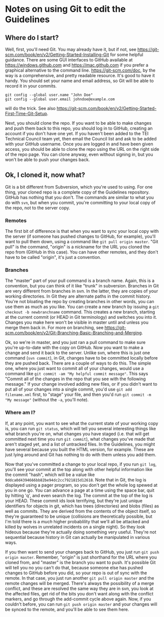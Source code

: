 # Notes on using Git to edit the Guidelines

## Where do I start?
Well, first, you'll need Git. You may already have it, but if not, see 
<https://git-scm.com/book/en/v2/Getting-Started-Installing-Git> for some helpful guidance. There are some GUI interfaces
to GitHub available at <https://windows.github.com> and <https://mac.github.com> if you prefer a graphical alternative to 
the command line. <https://git-scm.com/doc>, by the way is a comprehensive, and pretty readable resource. It's good to have 
it handy. You should set your name and email address, so Git will be able to record it in your commits.

    git config --global user.name "John Doe"
    git config --global user.email johndoe@example.com

will do the trick. See also <https://git-scm.com/book/en/v2/Getting-Started-First-Time-Git-Setup>.

Next, you should clone the repo. If you want to be able to make changes and push them back to this repo, you should log 
in to GitHub, creating an account if you don't have one yet. If you haven't been added to the TEI Technical Council team 
yet, then email the Council list and ask to be added with your GitHub username. Once you are logged in and have been 
given access, you should be able to clone the repo using the URL on the right side of the repo page. You can clone anyway, 
even without signing in, but you won't be able to push your changes back.

## Ok, I cloned it, now what?
Git is a bit different from Subversion, which you're used to using. For one thing, your cloned repo is a complete copy of 
the Guidelines repository. GitHub has nothing that you don't. The commands are similar to what you do with `svn`, but when 
you commit, you're committing to your local copy of the repo, not to the server copy.

### Remotes
The first bit of difference is that when you want to sync your local copy with the server (if someone has pushed changes
to GitHub, for example), you'll want to pull them down, using a command like `git pull origin master`. "Git pull" is the 
command, "origin" is a nickname for the URL you cloned the repo from (GitHub in this case). You can have other remotes, 
and they don't have to be called "origin", it's just a convention.

### Branches
The "master" part of your pull command is a branch name. Again, this is a convention, but you can think of it like "trunk"
in subversion. Branches in Git are very different from branches in svn. In the latter, they are copies of your working
directories. In Git they are alternate paths in the commit history. You're not bloating the repo by creating branches in
other words, you can use them as much as you like. You can create a new branch by issuing a `git checkout -b newbranchname` 
command. This creates a new branch, starting at the current commit (or HEAD in Git terminology) and switches you into it.
Changes you make here won't be visible in master until and unless you merge them back in. For more on branching, see 
<https://git-scm.com/book/en/v2/Git-Branching-Basic-Branching-and-Merging>.

Ok, so we're in master, and you just ran a pull command to make sure you're up-to-date with the copy on GitHub. Now you want 
to make a change and send it back to the server. Unlike svn, where this is just one command (`svn commit`), in Git, changes
have to be committed locally before they are pushed back. There are a couple of ways to do this. The simple one, where you
just want to commit all of your changes, would use a command like `git commit -am "My helpful commit message"`. This says
"Commit all of the changes in the repo that you see with the following message." If your change involved adding new files,
or if you didn't want to put all of your changes into a single commit, you'd use `git add filename.xml` first, to "stage"
your file, and then you'd run `git commit -m "My message"` (without the `-a`, you'll note).

### Where am I?
If, at any point, you want to see what the current state of your working copy is, you can run `git status`, which will tell 
you several interesting things like what branch you're on, what changes you have staged (i.e. that will get committed next 
time you run `git commit`), what changes you've made that aren't staged yet, and a list of untracked files. In the Guidelines, 
you might have several because you built the HTML version, for example. These are just lying around and Git has nothing to 
do with them unless you add them.

Now that you've committed a change to your local repo, if you run `git log`, you'll see your commit at the top along with other
helpful information like the commit "hash", which will be a value like `9ddca0d4394666bb82be94dc2cc7921815d12618`. Note that in
Git, the log is displayed using a pager program, so you don't get the whole log spewed at you in one go. You can advance a page
at a time using the space bar, quit by hitting 'q', and even search the log. The commit at the top of the log is your HEAD.
These commit ids look terrifying, but they're just unique identifiers for objects in git, which has trees (directories) and
blobs (files) as well as commits. They are derived from the contents of the object itself, so they're guaranteed to be unique
(collisions are theoretically possible, but I'm told there is a *much* higher probablility that we'll all be attacked and 
killed by wolves in unrelated incidents on a single night). So they look hideous because they're actually doing something very
useful. They're not sequential because history in Git can actually be manipulated in various ways.

If you then want to send your changes back to GitHub, you just run `git push origin master`. Remember, "origin" is just 
shorthand for the URL where you cloned from, and "master" is the branch you want to push. It's possible Git will tell you
no you can't do that, because someone else has pushed changes to GitHub before you did, so your repo is out of sync with the 
remote. In that case, you just run another `git pull origin master` and the remote changes will be merged. There's always the 
possibility of a merge conflict, and these are resolved the same way they are in svn, you look at the affected files, get rid 
of the bits you don't want along with the conflict markers, and go through the add-commit cycle above again. Now, if you 
couldn't before, you can run `git push origin master` and your changes will be synced to the remote, and you'll be able to see 
them here.


